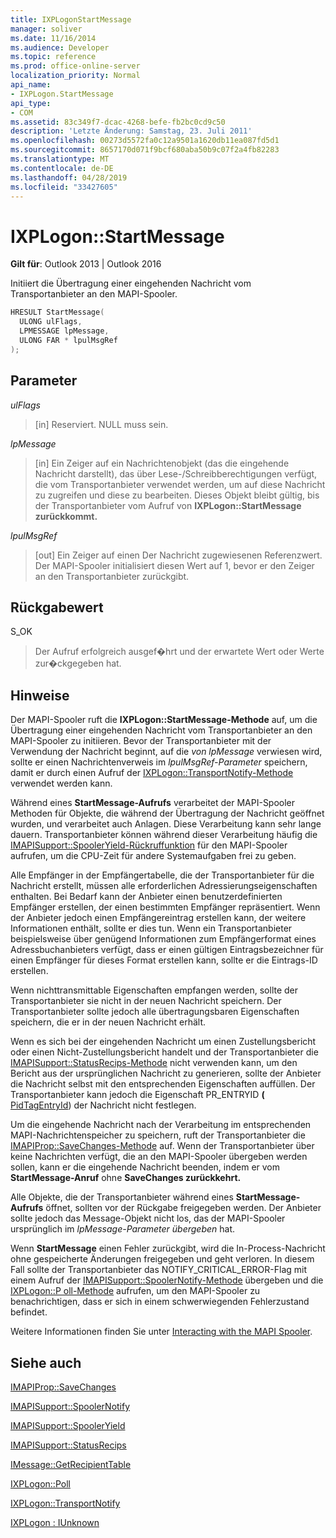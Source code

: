```yaml
---
title: IXPLogonStartMessage
manager: soliver
ms.date: 11/16/2014
ms.audience: Developer
ms.topic: reference
ms.prod: office-online-server
localization_priority: Normal
api_name:
- IXPLogon.StartMessage
api_type:
- COM
ms.assetid: 83c349f7-dcac-4268-befe-fb2bc0cd9c50
description: 'Letzte Änderung: Samstag, 23. Juli 2011'
ms.openlocfilehash: 00273d5572fa0c12a9501a1620db11ea087fd5d1
ms.sourcegitcommit: 8657170d071f9bcf680aba50b9c07f2a4fb82283
ms.translationtype: MT
ms.contentlocale: de-DE
ms.lasthandoff: 04/28/2019
ms.locfileid: "33427605"
---
```

# <a name="ixplogonstartmessage"></a>IXPLogon::StartMessage

  
  
**Gilt für**: Outlook 2013 | Outlook 2016 
  
Initiiert die Übertragung einer eingehenden Nachricht vom Transportanbieter an den MAPI-Spooler.
  
```cpp
HRESULT StartMessage(
  ULONG ulFlags,
  LPMESSAGE lpMessage,
  ULONG FAR * lpulMsgRef
);
```

## <a name="parameters"></a>Parameter

 _ulFlags_
  
> [in] Reserviert. NULL muss sein.
    
 _lpMessage_
  
> [in] Ein Zeiger auf ein Nachrichtenobjekt (das die eingehende Nachricht darstellt), das über Lese-/Schreibberechtigungen verfügt, die vom Transportanbieter verwendet werden, um auf diese Nachricht zu zugreifen und diese zu bearbeiten. Dieses Objekt bleibt gültig, bis der Transportanbieter vom Aufruf von **IXPLogon::StartMessage zurückkommt.**
    
 _lpulMsgRef_
  
> [out] Ein Zeiger auf einen Der Nachricht zugewiesenen Referenzwert. Der MAPI-Spooler initialisiert diesen Wert auf 1, bevor er den Zeiger an den Transportanbieter zurückgibt.
    
## <a name="return-value"></a>Rückgabewert

S_OK 
  
> Der Aufruf erfolgreich ausgef�hrt und der erwartete Wert oder Werte zur�ckgegeben hat.
    
## <a name="remarks"></a>Hinweise

Der MAPI-Spooler ruft die **IXPLogon::StartMessage-Methode** auf, um die Übertragung einer eingehenden Nachricht vom Transportanbieter an den MAPI-Spooler zu initiieren. Bevor der Transportanbieter mit der Verwendung der Nachricht beginnt, auf die  _von lpMessage_ verwiesen wird, sollte er einen Nachrichtenverweis im  _lpulMsgRef-Parameter_ speichern, damit er durch einen Aufruf der [IXPLogon::TransportNotify-Methode](ixplogon-transportnotify.md) verwendet werden kann. 
  
Während eines **StartMessage-Aufrufs** verarbeitet der MAPI-Spooler Methoden für Objekte, die während der Übertragung der Nachricht geöffnet wurden, und verarbeitet auch Anlagen. Diese Verarbeitung kann sehr lange dauern. Transportanbieter können während dieser Verarbeitung häufig die [IMAPISupport::SpoolerYield-Rückruffunktion](imapisupport-spooleryield.md) für den MAPI-Spooler aufrufen, um die CPU-Zeit für andere Systemaufgaben frei zu geben. 
  
Alle Empfänger in der Empfängertabelle, die der Transportanbieter für die Nachricht erstellt, müssen alle erforderlichen Adressierungseigenschaften enthalten. Bei Bedarf kann der Anbieter einen benutzerdefinierten Empfänger erstellen, der einen bestimmten Empfänger repräsentiert. Wenn der Anbieter jedoch einen Empfängereintrag erstellen kann, der weitere Informationen enthält, sollte er dies tun. Wenn ein Transportanbieter beispielsweise über genügend Informationen zum Empfängerformat eines Adressbuchanbieters verfügt, dass er einen gültigen Eintragsbezeichner für einen Empfänger für dieses Format erstellen kann, sollte er die Eintrags-ID erstellen.
  
Wenn nichttransmittable Eigenschaften empfangen werden, sollte der Transportanbieter sie nicht in der neuen Nachricht speichern. Der Transportanbieter sollte jedoch alle übertragungsbaren Eigenschaften speichern, die er in der neuen Nachricht erhält.
  
Wenn es sich bei der eingehenden Nachricht um einen Zustellungsbericht oder einen Nicht-Zustellungsbericht handelt und der Transportanbieter die [IMAPISupport::StatusRecips-Methode](imapisupport-statusrecips.md) nicht verwenden kann, um den Bericht aus der ursprünglichen Nachricht zu generieren, sollte der Anbieter die Nachricht selbst mit den entsprechenden Eigenschaften auffüllen. Der Transportanbieter kann jedoch die Eigenschaft PR_ENTRYID **(** [PidTagEntryId](pidtagentryid-canonical-property.md)) der Nachricht nicht festlegen.
  
Um die eingehende Nachricht nach der Verarbeitung im entsprechenden MAPI-Nachrichtenspeicher zu speichern, ruft der Transportanbieter die [IMAPIProp::SaveChanges-Methode](imapiprop-savechanges.md) auf. Wenn der Transportanbieter über keine Nachrichten verfügt, die an den MAPI-Spooler übergeben werden sollen, kann er die eingehende Nachricht beenden, indem er vom **StartMessage-Anruf** ohne **SaveChanges zurückkehrt.**
  
Alle Objekte, die der Transportanbieter während eines **StartMessage-Aufrufs** öffnet, sollten vor der Rückgabe freigegeben werden. Der Anbieter sollte jedoch das Message-Objekt nicht los, das der MAPI-Spooler ursprünglich im  _lpMessage-Parameter übergeben_ hat. 
  
Wenn **StartMessage** einen Fehler zurückgibt, wird die In-Process-Nachricht ohne gespeicherte Änderungen freigegeben und geht verloren. In diesem Fall sollte der Transportanbieter das NOTIFY_CRITICAL_ERROR-Flag mit einem Aufruf der [IMAPISupport::SpoolerNotify-Methode](imapisupport-spoolernotify.md) übergeben und die [IXPLogon::P oll-Methode](ixplogon-poll.md) aufrufen, um den MAPI-Spooler zu benachrichtigen, dass er sich in einem schwerwiegenden Fehlerzustand befindet. 
  
Weitere Informationen finden Sie unter [Interacting with the MAPI Spooler](interacting-with-the-mapi-spooler.md). 
  
## <a name="see-also"></a>Siehe auch



[IMAPIProp::SaveChanges](imapiprop-savechanges.md)
  
[IMAPISupport::SpoolerNotify](imapisupport-spoolernotify.md)
  
[IMAPISupport::SpoolerYield](imapisupport-spooleryield.md)
  
[IMAPISupport::StatusRecips](imapisupport-statusrecips.md)
  
[IMessage::GetRecipientTable](imessage-getrecipienttable.md)
  
[IXPLogon::Poll](ixplogon-poll.md)
  
[IXPLogon::TransportNotify](ixplogon-transportnotify.md)
  
[IXPLogon : IUnknown](ixplogoniunknown.md)

